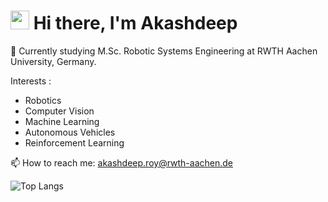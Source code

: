 # <img src="https://raw.githubusercontent.com/iampavangandhi/iampavangandhi/master/gifs/Hi.gif" width="30px"> Hi there, I'm Akashdeep

<!--
**Akashdeep-Roy01/Akashdeep-Roy01** is a ✨ _special_ ✨ repository because its `README.md` (this file) appears on your GitHub profile.

Here are some ideas to get you started:

- 🔭 I’m currently working on ...
- 🌱 I’m currently learning ...
- 👯 I’m looking to collaborate on ...
- 🤔 I’m looking for help with ...
- 💬 Ask me about ...
- 📫 How to reach me: ...
- 😄 Pronouns: ...
- ⚡ Fun fact: ...
-->
:school: Currently studying M.Sc. Robotic Systems Engineering at RWTH Aachen University, Germany.

Interests : 
   - Robotics
   - Computer Vision
   - Machine Learning  
   - Autonomous Vehicles
   - Reinforcement Learning



📫 How to reach me: akashdeep.roy@rwth-aachen.de

![Top Langs](https://github-readme-stats.vercel.app/api/top-langs/?username=Akashdeep-Roy01&hide=jupyter%20notebook,cmake,DockerFile,M&theme=github_dark&layout=compact&hide_border=true)
